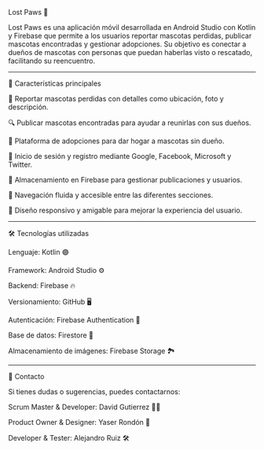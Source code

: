 Lost Paws 🐾

Lost Paws es una aplicación móvil desarrollada en Android Studio con Kotlin y Firebase 
que permite a los usuarios reportar mascotas perdidas, publicar mascotas encontradas y 
gestionar adopciones. Su objetivo es conectar a dueños de mascotas con personas que 
puedan haberlas visto o rescatado, facilitando su reencuentro.

_________________________________________________________________________________________

🚀 Características principales

📍 Reportar mascotas perdidas con detalles como ubicación, foto y descripción.

🔍 Publicar mascotas encontradas para ayudar a reunirlas con sus dueños.

🏡 Plataforma de adopciones para dar hogar a mascotas sin dueño.

🔑 Inicio de sesión y registro mediante Google, Facebook, Microsoft y Twitter.

📂 Almacenamiento en Firebase para gestionar publicaciones y usuarios.

🔗 Navegación fluida y accesible entre las diferentes secciones.

📲 Diseño responsivo y amigable para mejorar la experiencia del usuario.

_________________________________________________________________________________________

🛠️ Tecnologías utilizadas

Lenguaje: Kotlin 🟣

Framework: Android Studio ⚙️

Backend: Firebase 🔥

Versionamiento: GitHub 🖥️

Autenticación: Firebase Authentication 🔑

Base de datos: Firestore 📂

Almacenamiento de imágenes: Firebase Storage 🏞️

_________________________________________________________________________________________

📩 Contacto

Si tienes dudas o sugerencias, puedes contactarnos:

Scrum Master & Developer: David Gutierrez 👨‍💻

Product Owner & Designer: Yaser Rondón 🎨

Developer & Tester: Alejandro Ruiz 🛠️
